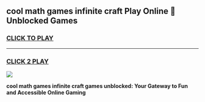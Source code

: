 
## cool math games infinite craft Play Online 👋 Unblocked Games
<h3>
<a href="https://news.freeplayer.one?title=cool_math_games_infinite_craft&ref=17CMG">CLICK TO PLAY</a></h3>
<hr>

<h3>
<a href="https://news.freeplayer.one?title=cool_math_games_infinite_craft&ref=17CMG">CLICK 2 PLAY</a>
  
</h3>

<a href="https://news.freeplayer.one?title=cool_math_games_infinite_craft&ref=17CMG/"><img src="https://clearcache.store/games.png"></a>


**cool math games infinite craft games unblocked: Your Gateway to Fun and Accessible Online Gaming**
